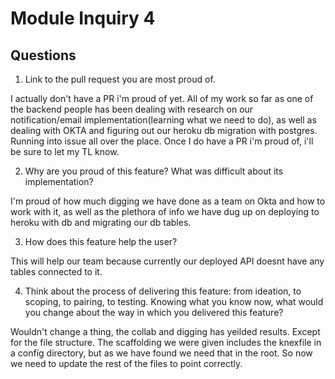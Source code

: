 # Module Inquiry 4

## Questions

1. Link to the pull request you are most proud of.

I actually don't have a PR i'm proud of yet. All of my work so far as one of the backend people has been dealing with research on our notification/email implementation(learning what we need to do), as well as dealing with OKTA and figuring out our heroku db migration with postgres. Running into issue all over the place. Once I do have a PR i'm proud of, i'll be sure to let my TL know.

2. Why are you proud of this feature? What was difficult about its implementation?

I'm proud of how much digging we have done as a team on Okta and how to work with it, as well as the plethora of info we have dug up on deploying to heroku with db and migrating our db tables.

3. How does this feature help the user?

This will help our team because currently our deployed API doesnt have any tables connected to it.

4. Think about the process of delivering this feature: from ideation, to scoping, to pairing, to testing. Knowing what you know now, what would you change about the way in which you delivered this feature?

Wouldn't change a thing, the collab and digging has yeilded results. Except for the file structure. The scaffolding we were given includes the knexfile in a config directory, but as we have found we need that in the root. So now we need to update the rest of the files to point correctly.
